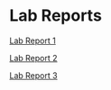 # Lab Reports
[Lab Report 1](labReport1/labReport1.md)

[Lab Report 2](labReport2/labReport2.md)

[Lab Report 3](labReport3/labReport3.md)